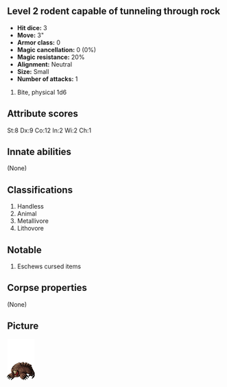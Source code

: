 ## Level 2 rodent capable of tunneling through rock
- **Hit dice:** 3
- **Move:** 3"
- **Armor class:** 0
- **Magic cancellation:** 0 (0%)
- **Magic resistance:** 20%
- **Alignment:** Neutral
- **Size:** Small
- **Number of attacks:** 1
1. Bite, physical 1d6
## Attribute scores
St:8 Dx:9 Co:12 In:2 Wi:2 Ch:1
## Innate abilities
(None)
## Classifications
1. Handless
2. Animal
3. Metallivore
4. Lithovore
## Notable
1. Eschews cursed items
## Corpse properties
(None)
## Picture
![Rock mole](https://github.com/hyvanmielenpelit/GnollHackTileSet/blob/main/Monsters/rock_mole/rock_mole.png)
